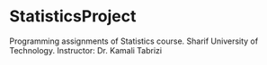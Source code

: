 # StatisticsProject
Programming assignments of Statistics course. 
Sharif University of Technology. Instructor: Dr. Kamali Tabrizi
